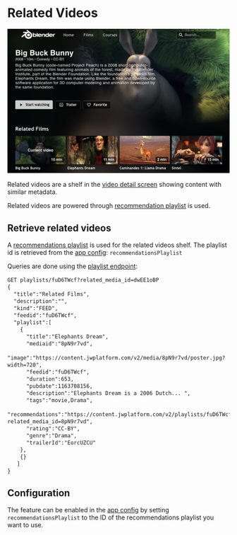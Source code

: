 # Related Videos

![Related Videos](../.images/related-videos.jpg)

Related videos are a shelf in the [video detail screen](video-detail.md) showing content with similar metadata.

Related videos are powered through [recommendation playlist](https://support.jwplayer.com/topics/recommendations) is used. 

## Retrieve related videos

A [recommendations playlist](https://support.jwplayer.com/topics/recommendations) is used for the related videos shelf. The playlist id is retrieved from the [app config](/docs/configuration.md): `recommendationsPlaylist`

Queries are done using the [playlist endpoint](https://developer.jwplayer.com/jwplayer/reference/get_v2-playlists-playlist-id):

```
GET playlists/fuD6TWcf?related_media_id=dwEE1oBP
{
  "title":"Related Films",
  "description":"",
  "kind":"FEED",
  "feedid":"fuD6TWcf",
  "playlist":[
    {
      "title":"Elephants Dream",
      "mediaid":"8pN9r7vd",
      "image":"https://content.jwplatform.com/v2/media/8pN9r7vd/poster.jpg?width=720",
      "feedid":"fuD6TWcf",
      "duration":653,
      "pubdate":1163708156,
      "description":"Elephants Dream is a 2006 Dutch... ",
      "tags":"movie,Drama",
      "recommendations":"https://content.jwplatform.com/v2/playlists/fuD6TWcf?related_media_id=8pN9r7vd",
      "rating":"CC-BY",
      "genre":"Drama",
      "trailerId":"EorcUZCU"
    },
    {}
   ]
}
```

## Configuration

The feature can be enabled in the [app config](/docs/configuration.md) by setting `recommendationsPlaylist`  to the ID of the recommendations playlist you want to use.
